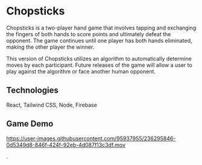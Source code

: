 # Chopsticks

Chopsticks is a two-player hand game that involves tapping and exchanging the fingers of both hands to score points and ultimately defeat the opponent. The game continues until one player has both hands eliminated, making the other player the winner.

This version of Chopsticks utilizes an algorithm to automatically determine moves by each participant. Future releases of the game will allow a user to play against the algorithm or face another human opponent.

## Technologies

React, Tailwind CSS, Node, Firebase

## Game Demo

https://user-images.githubusercontent.com/95937955/236295846-0d5349d8-846f-424f-92eb-4d087f13c3df.mov

.
